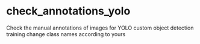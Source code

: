 # check_annotations_yolo
Check the manual annotations of images for YOLO custom object detection training
change class names according to yours
